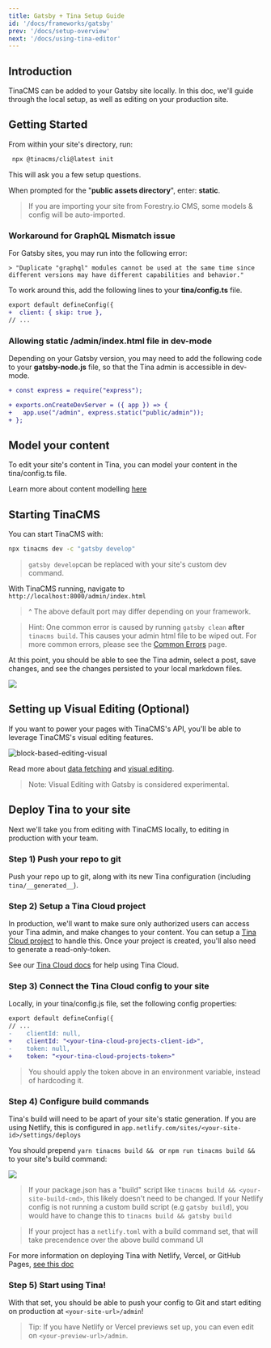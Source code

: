 ```yaml
---
title: Gatsby + Tina Setup Guide
id: '/docs/frameworks/gatsby'
prev: '/docs/setup-overview'
next: '/docs/using-tina-editor'
---
```


## Introduction

TinaCMS can be added to your Gatsby site locally. In this doc, we'll guide through the local setup, as well as editing on your production site.

## Getting Started

From within your site's directory, run:

```bash
 npx @tinacms/cli@latest init
```

This will ask you a few setup questions.

When prompted for the "**public assets directory**", enter: **static**.

> If you are importing your site from Forestry.io CMS, some models & config will be auto-imported.

### Workaround for GraphQL Mismatch issue

For Gatsby sites, you may run into the following error:

```
> "Duplicate "graphql" modules cannot be used at the same time since different versions may have different capabilities and behavior."
```

To work around this, add the following lines to your **tina/config.ts** file.

```diff
export default defineConfig({
+  client: { skip: true },
// ...
```

### Allowing static /admin/index.html file in dev-mode

Depending on your Gatsby version, you may need to add the following code to your **gatsby-node.js** file, so that the Tina admin is accessible in dev-mode.

```diff
+ const express = require("express");

+ exports.onCreateDevServer = ({ app }) => {
+   app.use("/admin", express.static("public/admin"));
+ };
```

## Model your content

To edit your site's content in Tina, you can model your content in the tina/config.ts file.

Learn more about content modelling [here](/docs/schema/)

## Starting TinaCMS

You can start TinaCMS with:

```bash
npx tinacms dev -c "gatsby develop"
```

> `gatsby develop`can be replaced with your site's custom dev command.

With TinaCMS running, navigate to `http://localhost:8000/admin/index.html`

> ^ The above default port may differ depending on your framework.

> Hint: One common error is caused by running `gatsby clean` **after** `tinacms build`. This causes your admin html file to be wiped out. For more common errors, please see the [Common Errors](/docs/forestry/common-errors) page.

At this point, you should be able to see the Tina admin, select a post, save changes, and see the changes persisted to your local markdown files.

![](/img/hugo-tina-admin-screenshot.png)

## Setting up Visual Editing (Optional)

If you want to power your pages with TinaCMS's API, you'll be able to leverage TinaCMS's visual editing features.

![block-based-editing-visual](/gif/blocks.gif)

Read more about [data fetching](/docs/features/data-fetching/) and [visual editing](/docs/contextual-editing/overview/).

> Note: Visual Editing with Gatsby is considered experimental.

## Deploy Tina to your site

Next we'll take you from editing with TinaCMS locally, to editing in production with your team.

### Step 1) Push your repo to git

Push your repo up to git, along with its new Tina configuration (including `tina/__generated__`).

### Step 2) Setup a Tina Cloud project

In production, we'll want to make sure only authorized users can access your Tina admin, and make changes to your content. You can setup a [Tina Cloud project](https://app.tina.io/) to handle this.
Once your project is created, you'll also need to generate a read-only-token.

See our [Tina Cloud docs](https://tina.io/docs/tina-cloud/) for help using Tina Cloud.

### Step 3) Connect the Tina Cloud config to your site

Locally, in your tina/config.js file, set the following config properties:

```diff
export default defineConfig({
// ...
-    clientId: null,
+    clientId: "<your-tina-cloud-projects-client-id>",
-    token: null,
+    token: "<your-tina-cloud-projects-token>"
```

> You should apply the token above in an environment variable, instead of hardcoding it.

### Step 4) Configure build commands

Tina's build will need to be apart of your site's static generation.
If you are using Netlify, this is configured in `app.netlify.com/sites/<your-site-id>/settings/deploys`

You should prepend `yarn tinacms build && ` or `npm run tinacms build && ` to your site's build command:

![](https://res.cloudinary.com/forestry-demo/image/upload/v1670337650/tina-io/docs/forestry-migration/Screen_Shot_2022-12-06_at_10.38.10_AM.png)

> If your package.json has a "build" script like `tinacms build && <your-site-build-cmd>`, this likely doesn't need to be changed. If your Netlify config is not running a custom build script (e.g `gatsby build`), you would have to change this to `tinacms build && gatsby build`

> If your project has a `netlify.toml` with a build command set, that will take precendence over the above build command UI

For more information on deploying Tina with Netlify, Vercel, or GitHub Pages, [see this doc](/docs/tina-cloud/connecting-site/#deploying-your-site-with-the-tinacms-admin)

### Step 5) Start using Tina!

With that set, you should be able to push your config to Git and start editing on production at `<your-site-url>/admin`!

> Tip: If you have Netlify or Vercel previews set up, you can even edit on `<your-preview-url>/admin`.
